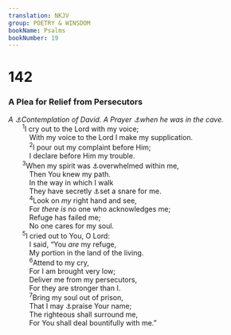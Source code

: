 ```yaml
---
translation: NKJV
group: POETRY & WINSDOM
bookName: Psalms 
bookNumber: 19
---
```


<div class="title"><h1>142</h1><h3>A Plea for Relief from Persecutors</h3><i>A <a data-toggle="tooltip" data-placement="bottom" title="Ps. 35:8">⚓</a>Contemplation of David. A Prayer <a data-toggle="tooltip" data-placement="bottom" title="Ps. 32:title">⚓</a>when he was in the cave.</i></div>
<span class="verse thi_142_1">  <sup>1</sup>I cry out to the Lord with my voice;<br/>   With my voice to the Lord I make my supplication.<br/></span>
<span class="verse thi_142_2">   <sup>2</sup>I pour out my complaint before Him;<br/>   I declare before Him my trouble.<br/></span>
<span class="verse thi_142_3">  <sup>3</sup>When my spirit was <a data-toggle="tooltip" data-placement="bottom" title="1 Sam. 22:1; Ps. 57:title">⚓</a>overwhelmed within me,<br/>   Then You knew my path.<br/>   In the way in which I walk<br/>   They have secretly <a data-toggle="tooltip" data-placement="bottom" title="Ps. 77:3">⚓</a>set a snare for me.<br/></span>
<span class="verse thi_142_4">   <sup>4</sup>Look on <i>my</i> right hand and see,<br/>   For <i>there</i> <i>is</i> no one who acknowledges me;<br/>   Refuge has failed me;<br/>   No one cares for my soul.<br/></span>
<span class="verse thi_142_5">  <sup>5</sup>I cried out to You, O Lord:<br/>   I said, “You <i>are</i> my refuge,<br/>   My portion in the land of the living.<br/></span>
<span class="verse thi_142_6">   <sup>6</sup>Attend to my cry,<br/>   For I am brought very low;<br/>   Deliver me from my persecutors,<br/>   For they are stronger than I.<br/></span>
<span class="verse thi_142_7">   <sup>7</sup>Bring my soul out of prison,<br/>   That I may <a data-toggle="tooltip" data-placement="bottom" title="Ps. 141:9">⚓</a>praise Your name;<br/>   The righteous shall surround me,<br/>   For You shall deal bountifully with me.”<br/></span>
